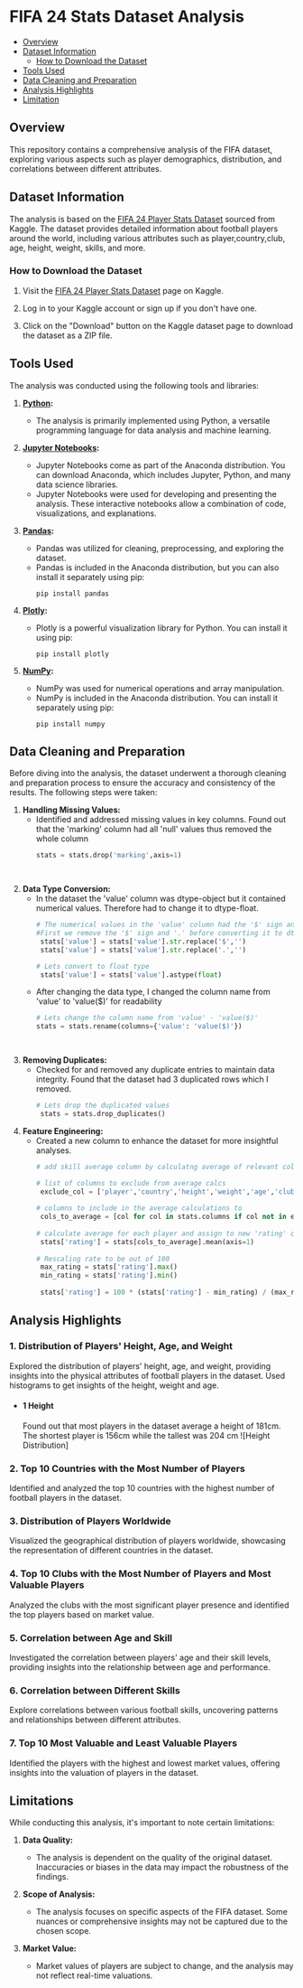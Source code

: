 # FIFA 24 Stats Dataset Analysis

- [Overview](#overview)
- [Dataset Information](#dataset-information)
  - [How to Download the Dataset](#how-to-download-the-dataset)
- [Tools Used](#tools-used)
- [Data Cleaning and Preparation](#data-cleaning-and-preparation)
- [Analysis Highlights](#analysis-highlights)
- [Limitation](#limitations)



## Overview
This repository contains a comprehensive analysis of the FIFA dataset, exploring various aspects such as player demographics, distribution, and correlations between different attributes.

## Dataset Information

The analysis is based on the [FIFA 24 Player Stats Dataset](https://www.kaggle.com/datasets/rehandl23/fifa-24-player-stats-dataset) sourced from Kaggle. The dataset provides detailed information about football players around the world, including various attributes such as player,country,club, age, height, weight, skills, and more.

### How to Download the Dataset

1. Visit the [FIFA 24 Player Stats Dataset](https://www.kaggle.com/datasets/rehandl23/fifa-24-player-stats-dataset) page on Kaggle.

2. Log in to your Kaggle account or sign up if you don't have one.

3. Click on the "Download" button on the Kaggle dataset page to download the dataset as a ZIP file.


## Tools Used

The analysis was conducted using the following tools and libraries:

1. **[Python](https://www.python.org/downloads/):**
   - The analysis is primarily implemented using Python, a versatile programming language for data analysis and machine learning.

2. **[Jupyter Notebooks](https://www.anaconda.com/products/distribution):**
      - Jupyter Notebooks come as part of the Anaconda distribution. You can download Anaconda, which includes Jupyter, Python, and many data science libraries.
      - Jupyter Notebooks were used for developing and presenting the analysis. These interactive notebooks allow a combination of code, visualizations, and explanations.

    

3. **[Pandas](https://pandas.pydata.org/getting_started.html):**
   - Pandas was utilized for cleaning, preprocessing, and exploring the dataset.
   - Pandas is included in the Anaconda distribution, but you can also install it separately using pip:
     ```
     pip install pandas
     ```

4. **[Plotly](https://plotly.com/python/getting-started/):**
   - Plotly is a powerful visualization library for Python. You can install it using pip:
     ```
     pip install plotly
     ```

5. **[NumPy](https://numpy.org/install/):**
   - NumPy was used for numerical operations and array manipulation.
   - NumPy is included in the Anaconda distribution. You can install it separately using pip:
     ```
     pip install numpy
     ```

## Data Cleaning and Preparation

Before diving into the analysis, the dataset underwent a thorough cleaning and preparation process to ensure the accuracy and consistency of the results. The following steps were taken:

1. **Handling Missing Values:**
   - Identified and addressed missing values in key columns. Found out that the 'marking' column had all 'null' values thus removed the whole column
     ```python
     stats = stats.drop('marking',axis=1)
  
    
2. **Data Type Conversion:**
   - In the dataset the 'value' column was dtype-object but it contained numerical values. Therefore had to change it to dtype-float.
     ```python
     # The numerical values in the 'value' column had the '$' sign and '.' character.
     #First we remove the '$' sign and '.' before converting it to dtype-float 
      stats['value'] = stats['value'].str.replace('$','')
      stats['value'] = stats['value'].str.replace('.','')
     
     # Lets convert to float type
      stats['value'] = stats['value'].astype(float)
     
    - After changing the data type, I changed the column name from 'value' to 'value($)' for readability
      ```python
      # Lets change the column name from 'value' - 'value($)'
      stats = stats.rename(columns={'value': 'value($)'})
      
         
3. **Removing Duplicates:**
   - Checked for and removed any duplicate entries to maintain data integrity. Found that the dataset had 3 duplicated rows which I removed.
     ```python
     # Lets drop the duplicated values
      stats = stats.drop_duplicates()
     
     
4. **Feature Engineering:**
   - Created a new column to enhance the dataset for more insightful analyses.
     ```python
     # add skill average column by calculatng average of relevant columns

     # list of columns to exclude from average calcs
      exclude_col = ['player','country','height','weight','age','club','value($)']
      
     # columns to include in the average calculations to
      cols_to_average = [col for col in stats.columns if col not in exclude_col] # list comprehension for new list
      
     # calculate average for each player and assign to new 'rating' column
      stats['rating'] = stats[cols_to_average].mean(axis=1)
      
     # Rescaling rate to be out of 100
      max_rating = stats['rating'].max()
      min_rating = stats['rating'].min()
      
      stats['rating'] = 100 * (stats['rating'] - min_rating) / (max_rating - min_rating)

## Analysis Highlights

### 1. Distribution of Players' Height, Age, and Weight
Explored the distribution of players' height, age, and weight, providing insights into the physical attributes of football players in the dataset.
Used histograms to get insights of the height, weight and age.
- #### 1 Height
  Found out that most players in the dataset average a height of 181cm. The shortest player is 156cm while the tallest was 204 cm
  ![Height Distribution]  
  

### 2. Top 10 Countries with the Most Number of Players
Identified and analyzed the top 10 countries with the highest number of football players in the dataset.

### 3. Distribution of Players Worldwide
Visualized the geographical distribution of players worldwide, showcasing the representation of different countries in the dataset.

### 4. Top 10 Clubs with the Most Number of Players and Most Valuable Players
Analyzed the clubs with the most significant player presence and identified the top players based on market value.

### 5. Correlation between Age and Skill
Investigated the correlation between players' age and their skill levels, providing insights into the relationship between age and performance.

### 6. Correlation between Different Skills
Explore correlations between various football skills, uncovering patterns and relationships between different attributes.

### 7. Top 10 Most Valuable and Least Valuable Players
Identified the players with the highest and lowest market values, offering insights into the valuation of players in the dataset.

## Limitations

While conducting this analysis, it's important to note certain limitations:

1. **Data Quality:**
   - The analysis is dependent on the quality of the original dataset. Inaccuracies or biases in the data may impact the robustness of the findings.

2. **Scope of Analysis:**
   - The analysis focuses on specific aspects of the FIFA dataset. Some nuances or comprehensive insights may not be captured due to the chosen scope.

3. **Market Value:**
   - Market values of players are subject to change, and the analysis may not reflect real-time valuations.


